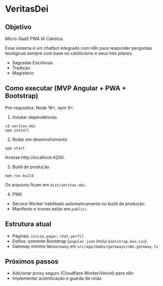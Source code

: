 # VeritasDei

## Objetivo

Micro-SaaS PWA IA Católica.

Esse sistema é um chatbot integrado com n8n para responder perguntas teológicas sempre com base no católicismo e seus três pilares:
- Sagradas Escrituras
- Tradição
- Magistério

## Como executar (MVP Angular + PWA + Bootstrap)

Pré-requisitos: Node 18+, npm 9+.

1) Instalar dependências
```
cd veritas-dei
npm install
```

2) Rodar em desenvolvimento
```
npm start
```
Acesse http://localhost:4200.

3) Build de produção
```
npm run build
```
Os arquivos ficam em `dist/veritas-dei`.

4) PWA
- Service Worker habilitado automaticamente no build de produção.
- Manifesto e ícones estão em `public/`.

## Estrutura atual
- Páginas: `inicio`, `pagar`, `chat`, `perfil`
- Estilos: somente Bootstrap (`angular.json` inclui `bootstrap.min.css`)
- Gateway mínimo `N8nGateway` em `src/app/dados/gateways/n8n.gateway.ts`

## Próximos passos
- Adicionar proxy seguro (Cloudflare Worker/Vercel) para n8n
- Implementar autenticação e guarda de rotas
